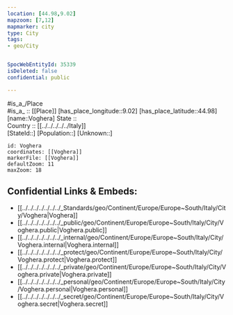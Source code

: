 ```yaml
---
location: [44.98,9.02] 
mapzoom: [7,12] 
mapmarker: city 
type: City
tags:
- geo/City


SpocWebEntityId: 35339
isDeleted: false
confidential: public

---
```

#is_a_/Place  
#is_a_ :: [[Place]] 
[has_place_longitude::9.02] 
[has_place_latitude::44.98] 
[name::Voghera] 
State ::  
Country :: [[../../../../../Italy]]  
[StateId::] 
[Population::] 
[Unknown::] 


```leaflet
id: Voghera
coordinates: [[Voghera]] 
markerFile: [[Voghera]] 
defaultZoom: 11 
maxZoom: 18
```


## Confidential Links & Embeds: 
- [[../../../../../../../_Standards/geo/Continent/Europe/Europe~South/Italy/City/Voghera|Voghera]] 
- [[../../../../../../../_public/geo/Continent/Europe/Europe~South/Italy/City/Voghera.public|Voghera.public]] 
- [[../../../../../../../_internal/geo/Continent/Europe/Europe~South/Italy/City/Voghera.internal|Voghera.internal]] 
- [[../../../../../../../_protect/geo/Continent/Europe/Europe~South/Italy/City/Voghera.protect|Voghera.protect]] 
- [[../../../../../../../_private/geo/Continent/Europe/Europe~South/Italy/City/Voghera.private|Voghera.private]] 
- [[../../../../../../../_personal/geo/Continent/Europe/Europe~South/Italy/City/Voghera.personal|Voghera.personal]] 
- [[../../../../../../../_secret/geo/Continent/Europe/Europe~South/Italy/City/Voghera.secret|Voghera.secret]] 
